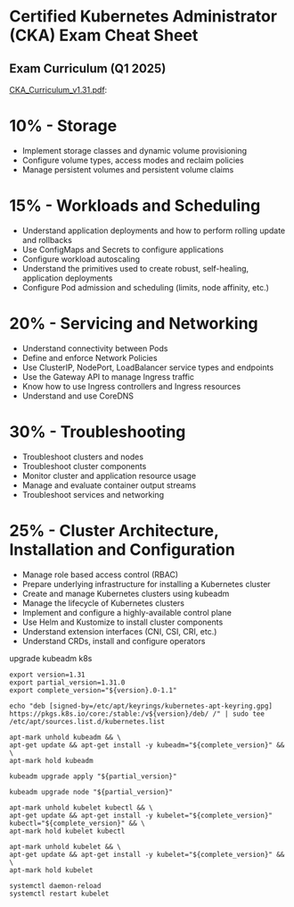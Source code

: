 # Certified Kubernetes Administrator (CKA) Exam Cheat Sheet

## Exam Curriculum (Q1 2025)

[CKA_Curriculum_v1.31.pdf](https://github.com/cncf/curriculum/blob/master/CKA_Curriculum%20Coming%20Soon%20Q1%202025.pdf):

# 10% - Storage

- Implement storage classes and dynamic volume provisioning
- Configure volume types, access modes and reclaim policies
- Manage persistent volumes and persistent volume claims

# 15% - Workloads and Scheduling

- Understand application deployments and how to perform rolling update and rollbacks
- Use ConfigMaps and Secrets to configure applications
- Configure workload autoscaling
- Understand the primitives used to create robust, self-healing, application deployments
- Configure Pod admission and scheduling (limits, node affinity, etc.)

# 20% - Servicing and Networking

- Understand connectivity between Pods
- Define and enforce Network Policies
- Use ClusterIP, NodePort, LoadBalancer service types and endpoints
- Use the Gateway API to manage Ingress traffic
- Know how to use Ingress controllers and Ingress resources
- Understand and use CoreDNS

# 30% - Troubleshooting

- Troubleshoot clusters and nodes
- Troubleshoot cluster components
- Monitor cluster and application resource usage
- Manage and evaluate container output streams
- Troubleshoot services and networking

# 25% - Cluster Architecture, Installation and Configuration

- Manage role based access control (RBAC)
- Prepare underlying infrastructure for installing a Kubernetes cluster
- Create and manage Kubernetes clusters using kubeadm
- Manage the lifecycle of Kubernetes clusters
- Implement and configure a highly-available control plane
- Use Helm and Kustomize to install cluster components
- Understand extension interfaces (CNI, CSI, CRI, etc.)
- Understand CRDs, install and configure operators

upgrade kubeadm k8s

```
export version=1.31
export partial_version=1.31.0
export complete_version="${version}.0-1.1"

echo "deb [signed-by=/etc/apt/keyrings/kubernetes-apt-keyring.gpg] https://pkgs.k8s.io/core:/stable:/v${version}/deb/ /" | sudo tee /etc/apt/sources.list.d/kubernetes.list

apt-mark unhold kubeadm && \
apt-get update && apt-get install -y kubeadm="${complete_version}" && \
apt-mark hold kubeadm

kubeadm upgrade apply "${partial_version}"

kubeadm upgrade node "${partial_version}"

apt-mark unhold kubelet kubectl && \
apt-get update && apt-get install -y kubelet="${complete_version}" kubectl="${complete_version}" && \
apt-mark hold kubelet kubectl

apt-mark unhold kubelet && \
apt-get update && apt-get install -y kubelet="${complete_version}" && \
apt-mark hold kubelet

systemctl daemon-reload
systemctl restart kubelet

```
